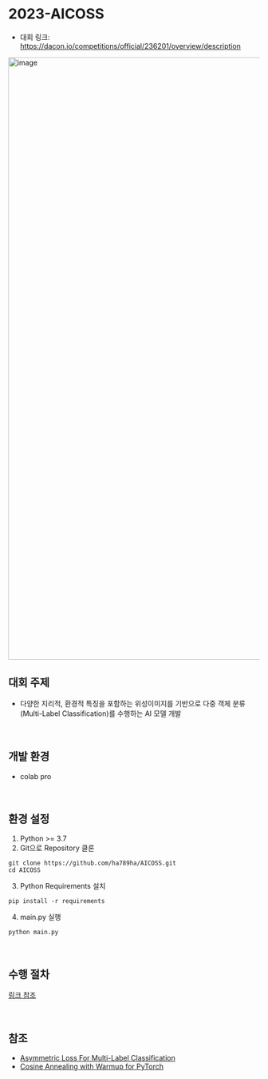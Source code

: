 # 2023-AICOSS
 - 대회 링크: https://dacon.io/competitions/official/236201/overview/description
<img width="1205" alt="image" src="https://github.com/ha789ha/AICOSS/assets/108510929/ddca8ddf-6bff-4eee-90f8-d4e671602639">

<br>

## 대회 주제
- 다양한 지리적, 환경적 특징을 포함하는 위성이미지를 기반으로 다중 객체 분류(Multi-Label Classification)를 수행하는 AI 모델 개발
<br>

## 개발 환경
- colab pro

<br>

## 환경 설정
1. Python >= 3.7
2. Git으로 Repository 클론
```shell
git clone https://github.com/ha789ha/AICOSS.git
cd AICOSS
```
3. Python Requirements 설치
```shell
pip install -r requirements
```
4. main.py 실행
```shell
python main.py
```  
<br>

## 수행 절차
[링크 참조](https://ha789ha.tistory.com/)

<br>

## 참조
- [Asymmetric Loss For Multi-Label Classification](https://github.com/Alibaba-MIIL/ASL)
- [Cosine Annealing with Warmup for PyTorch](https://github.com/katsura-jp/pytorch-cosine-annealing-with-warmup)

